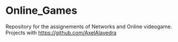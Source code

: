 # Online_Games
Repository for the assignements of Networks and Online videogame. Projects with https://github.com/AxelAlavedra
